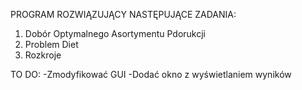 PROGRAM ROZWIĄZUJĄCY NASTĘPUJĄCE ZADANIA: </b>
1. Dobór Optymalnego Asortymentu Pdorukcji </b>
2. Problem Diet</b>
3. Rozkroje </b>
</b>
TO DO: </b>
-Zmodyfikować GUI </b>
-Dodać okno z wyświetlaniem wyników</b>
